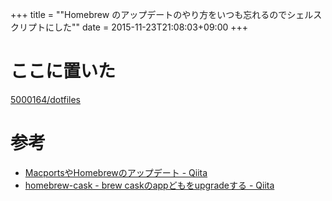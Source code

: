 +++
title = ""Homebrew のアップデートのやり方をいつも忘れるのでシェルスクリプトにした""
date = 2015-11-23T21:08:03+09:00
+++

ここに置いた
===
[5000164/dotfiles](https://github.com/5000164/dotfiles)

参考
===
* [MacportsやHomebrewのアップデート - Qiita](http://qiita.com/NatsukiLab/items/7c5aed26a888fe725f71)
* [homebrew-cask - brew caskのappどもをupgradeする - Qiita](http://qiita.com/2k0ri/items/9fe8d33a72dbfb15fe6b)
